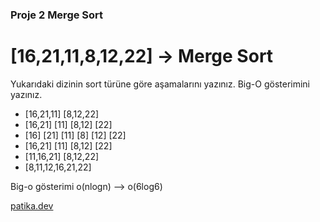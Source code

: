 ### Proje 2 Merge Sort
# [16,21,11,8,12,22] -> Merge Sort

Yukarıdaki dizinin sort türüne göre aşamalarını yazınız.
Big-O gösterimini yazınız.

* [16,21,11]          [8,12,22]
* [16,21] [11]        [8,12]  [22]
* [16] [21] [11]      [8] [12] [22]
* [16,21] [11]        [8,12] [22]
* [11,16,21]          [8,12,22]
* [8,11,12,16,21,22]

Big-o gösterimi
o(nlogn) --> o(6log6)

[patika.dev](https://www.patika.dev/tr)
